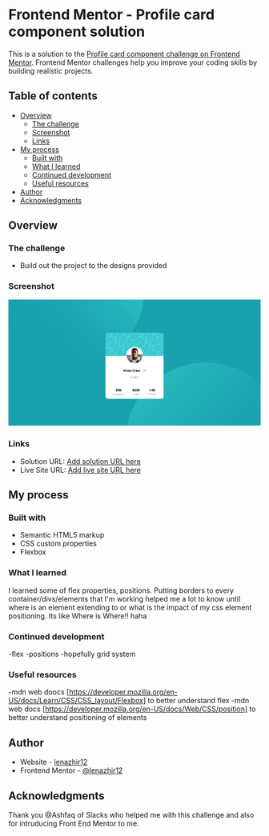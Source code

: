 # Frontend Mentor - Profile card component solution

This is a solution to the [Profile card component challenge on Frontend Mentor](https://www.frontendmentor.io/challenges/profile-card-component-cfArpWshJ). Frontend Mentor challenges help you improve your coding skills by building realistic projects. 

## Table of contents

- [Overview](#overview)
  - [The challenge](#the-challenge)
  - [Screenshot](#screenshot)
  - [Links](#links)
- [My process](#my-process)
  - [Built with](#built-with)
  - [What I learned](#what-i-learned)
  - [Continued development](#continued-development)
  - [Useful resources](#useful-resources)
- [Author](#author)
- [Acknowledgments](#acknowledgments)


## Overview

### The challenge

- Build out the project to the designs provided

### Screenshot

![](./screenshot.png)


### Links

- Solution URL: [Add solution URL here](https://github.com/lenazhir12/profile-card-component-main.git)
- Live Site URL: [Add live site URL here](https://github.com/lenazhir12/profile-card-component-main)

## My process

### Built with

- Semantic HTML5 markup
- CSS custom properties
- Flexbox


### What I learned

I learned some of flex properties, positions. Putting borders to every container/divs/elements that I'm working
helped me a lot to know until where is an element extending to or what is the impact of my css element positioning. Its like Where is Where!! haha

### Continued development
-flex
-positions
-hopefully grid system


### Useful resources

-mdn web doocs [https://developer.mozilla.org/en-US/docs/Learn/CSS/CSS_layout/Flexbox] to better understand flex
-mdn web docs [https://developer.mozilla.org/en-US/docs/Web/CSS/position] to better understand positioning of elements

## Author

- Website - [lenazhir12](https://www.your-site.com)
- Frontend Mentor - [@lenazhir12](https://www.frontendmentor.io/profile/yourusername)

## Acknowledgments

Thank you @Ashfaq of Slacks who helped me with this challenge and also for intruducing Front End Mentor to me.


